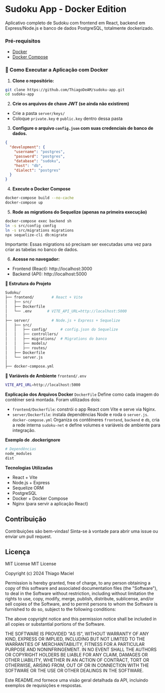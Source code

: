 # Sudoku App - Docker Edition

Aplicativo completo de Sudoku com frontend em React, backend em Express/Node.js e banco de dados PostgreSQL, totalmente dockerizado.
 
### Pré-requisitos
- [Docker](https://www.docker.com/products/docker-desktop)
- [Docker Compose](https://docs.docker.com/compose/)

### :whale: Como Executar a Aplicação com Docker

1. **Clone o repositório:**
```bash
git clone https://github.com/ThiagoDeAM/sudoku-app.git
cd sudoku-app
```

2. **Crie os arquivos de chave JWT (se ainda não existirem)**
- Crie a pasta `server/keys/`
- Coloque `private.key` e `public.key` dentro dessa pasta

3. **Configure o arquivo `config.json` com suas credenciais de banco de dados.**
```json
{
  "development": {
    "username": "postgres",
    "password": "postgres",
    "database": "sudoku",
    "host": "db",
    "dialect": "postgres"
  }
}
```

4. **Execute o Docker Compose**
```bash
docker-compose build --no-cache
docker-compose up
```

5. **Rode as migrations do Sequelize (apenas na primeira execução)**
```bash
docker-compose exec backend sh
ln -s src/config config
ln -s src/migrations migrations
npx sequelize-cli db:migrate
```

Importante: Essas migrations só precisam ser executadas uma vez para criar as tabelas no banco de dados.

6. **Acesse no navegador:**
- Frontend (React): http://localhost:3000
- Backend (API): http://localhost:5000

**:file_folder: Estrutura do Projeto**
```bash
Sudoku/
├── frontend/        # React + Vite
│   ├── src/
│   ├── Dockerfile
│   └── .env       # VITE_API_URL=http://localhost:5000
│
├── server/          # Node.js + Express + Sequelize
│   ├── src/
│   │   ├── config/      # config.json do Sequelize
│   │   ├── controllers/
│   │   ├── migrations/  # Migrations do banco
│   │   ├── models/
│   │   ├── routes/
│   ├── Dockerfile
│   └── server.js
│
├── docker-compose.yml
```

**:hammer: Variáveis de Ambiente**
`frontend/.env`
```bash
VITE_API_URL=http://localhost:5000
```

**Explicação dos Arquivos Docker**
`DockerFile`
Define como cada imagem do contêiner será montada. Foram utilizados dois:
- `frontend/Dockerfile`: constrói o app React com Vite e serve via Nginx.
- `server/Dockerfile`: instala dependências Node e roda o `server.js`.
`docker-compose.yml`
Organiza os contêineres `frontend`, `backend` e `db`, cria a rede interna `sudoku-net` e define volumes e variáveis de ambiente para integração.

**Exemplo de .dockerignore**
```bash
# Dependências
node_modules
dist
```

**Tecnologias Utilizadas**
- React + Vite
- Node.js + Express
- Sequelize ORM
- PostgreSQL
- Docker + Docker Compose
- Nginx (para servir a aplicação React)


## Contribuição
Contribuições são bem-vindas! Sinta-se à vontade para abrir uma issue ou enviar um pull request.

## Licença
MIT License
MIT License

Copyright (c) 2024 Thiago Maciel

Permission is hereby granted, free of charge, to any person obtaining a copy
of this software and associated documentation files (the "Software"), to deal
in the Software without restriction, including without limitation the rights
to use, copy, modify, merge, publish, distribute, sublicense, and/or sell
copies of the Software, and to permit persons to whom the Software is
furnished to do so, subject to the following conditions:

The above copyright notice and this permission notice shall be included in all
copies or substantial portions of the Software.

THE SOFTWARE IS PROVIDED "AS IS", WITHOUT WARRANTY OF ANY KIND, EXPRESS OR
IMPLIED, INCLUDING BUT NOT LIMITED TO THE WARRANTIES OF MERCHANTABILITY,
FITNESS FOR A PARTICULAR PURPOSE AND NONINFRINGEMENT. IN NO EVENT SHALL THE
AUTHORS OR COPYRIGHT HOLDERS BE LIABLE FOR ANY CLAIM, DAMAGES OR OTHER
LIABILITY, WHETHER IN AN ACTION OF CONTRACT, TORT OR OTHERWISE, ARISING FROM,
OUT OF OR IN CONNECTION WITH THE SOFTWARE OR THE USE OR OTHER DEALINGS IN THE
SOFTWARE.

Este README.md fornece uma visão geral detalhada da API, incluindo exemplos de requisições e respostas.
